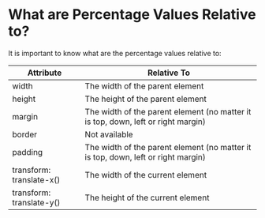 # What are Percentage Values Relative to?
It is important to know what are the percentage values relative to:

|Attribute|Relative To|
|------|------|
|width|The width of the parent element|
|height|The height of the parent element|
|margin|The width of the parent element (no matter it is top, down, left or right margin)|
|border|Not available|
|padding|The width of the parent element (no matter it is top, down, left or right margin)|
|transform: translate-x()|The width of the current element|
|transform: translate-y()|The height of the current element|
